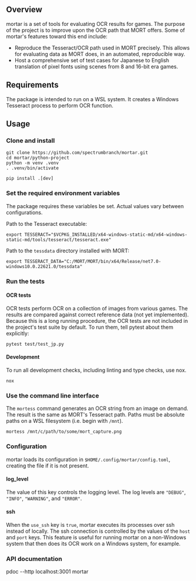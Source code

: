 ## Overview

mortar is a set of tools for evaluating OCR results for games. The purpose of
the project is to improve upon the OCR path that MORT offers. Some of mortar's
features toward this end include:

- Reproduce the Tesseract/OCR path used in MORT precisely. This allows for
  evaluating data as MORT does, in an automated, reproducible way.
- Host a comprehensive set of test cases for Japanese to English translation of
  pixel fonts using scenes from 8 and 16-bit era games.

## Requirements

The package is intended to run on a WSL system. It creates a Windows Tesseract
process to perform OCR function.

## Usage

### Clone and install

```
git clone https://github.com/spectrumbranch/mortar.git
cd mortar/python-project
python -m venv .venv
. .venv/bin/activate

pip install .[dev]
```

### Set the required environment variables

The package requires these variables be set. Actual values vary between
configurations.

Path to the Tesseract executable:

```
export TESSERACT="$VCPKG_INSTALLED/x64-windows-static-md/x64-windows-static-md/tools/tesseract/tesseract.exe"
```

Path to the `tessdata` directory installed with MORT:

```
export TESSERACT_DATA="C:/MORT/MORT/bin/x64/Release/net7.0-windows10.0.22621.0/tessdata"
```

### Run the tests

#### OCR tests

OCR tests perform OCR on a collection of images from various games. The
results are compared against correct reference data (not yet implemented).
Because this is a long running procedure, the OCR tests are not included in the
project's test suite by default. To run them, tell pytest about them explicitly:

```
pytest test/test_jp.py
```

#### Development

To run all development checks, including linting and type checks, use nox.

```
nox
```

### Use the command line interface

The `mortess` command generates an OCR string from an image on demand. The
result is the same as MORT's Tesseract path. Paths must be absolute paths on a
WSL filesystem (i.e. begin with `/mnt`).

```
mortess /mnt/c/path/to/some/mort_capture.png
```

### Configuration

mortar loads its configuration in `$HOME/.config/mortar/config.toml`, creating
the file if it is not present.

#### log_level

The value of this key controls the logging level. The log levels are `"DEBUG"`,
`"INFO"`, `"WARNING"`, and `"ERROR"`.

#### ssh

When the `use_ssh` key is `true`, mortar executes its processes over ssh
instead of locally. The ssh connection is controlled by the values of the `host`
and `port` keys. This feature is useful for running mortar on a non-Windows
system that then does its OCR work on a Windows system, for example.

### API documentation

pdoc --http localhost:3001 mortar
